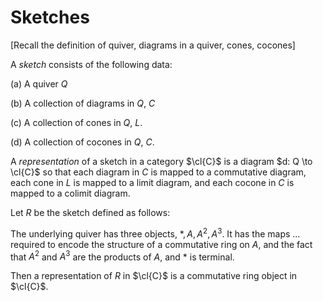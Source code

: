 Sketches
========

\[Recall the definition of quiver, diagrams in a quiver, cones,
cocones\]

A *sketch* consists of the following data:

(a) A quiver $Q$

(b) A collection of diagrams in $Q$, $C$

(c) A collection of cones in $Q$, $L$.

(d) A collection of cocones in $Q$, $C$.

A *representation* of a sketch in a category $\cl{C}$ is a diagram
$d: Q \to \cl{C}$ so that each diagram in $C$ is mapped to a commutative
diagram, each cone in $L$ is mapped to a limit diagram, and each cocone
in $C$ is mapped to a colimit diagram.

Let $R$ be the sketch defined as follows:

The underlying quiver has three objects, $\ast, A, A^2, A^3$. It has the
maps \... required to encode the structure of a commutative ring on $A$,
and the fact that $A^2$ and $A^3$ are the products of $A$, and $\ast$ is
terminal.

Then a representation of $R$ in $\cl{C}$ is a commutative ring object in
$\cl{C}$.
